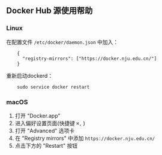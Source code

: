 ## Docker Hub 源使用帮助

### Linux

在配置文件 `/etc/docker/daemon.json` 中加入：
```
    {
      "registry-mirrors": ["https://docker.nju.edu.cn/"]
    }
```
重新启动dockerd：
```
    sudo service docker restart
```
### macOS

1. 打开 \"Docker.app\"
2. 进入偏好设置页面(快捷键 `⌘,` )
3. 打开 \"Advanced\" 选项卡
4. 在 \"Registry mirrors\" 中添加 `https://docker.nju.edu.cn/`
5. 点击下方的 \"Restart\" 按钮
